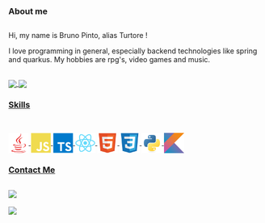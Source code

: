 ### About me
## 
Hi, my name is Bruno Pinto, alias Turtore ! 

I love programming in general, especially backend technologies like spring and quarkus. My hobbies are rpg's, video games and music.

###
## 
<div>
  <a href="https://github.com/turtore">
    <img align="center" height="180em" src="https://github-readme-stats.vercel.app/api?username=turtore&show_icons=true&theme=dark&include_all_commits=true&count_private=true"/>
    <img align="center" height="280em" src="https://github-readme-stats.vercel.app/api/top-langs/?username=turtore&theme=dark"/>
</div>

### Skills
##
<div style="display: inline_block"><br>
  <img align="center" alt="Bruno-Ja" height="40" width="40" src="https://raw.githubusercontent.com/devicons/devicon/master/icons/java/java-plain.svg">
  <img align="center" alt="Bruno-Js" height="40" width="40" src="https://raw.githubusercontent.com/devicons/devicon/master/icons/javascript/javascript-plain.svg">
  <img align="center" alt="Bruno-Ts" height="40" width="40" src="https://raw.githubusercontent.com/devicons/devicon/master/icons/typescript/typescript-plain.svg">
  <img align="center" alt="Bruno-React" height="40" width="40" src="https://raw.githubusercontent.com/devicons/devicon/master/icons/react/react-original.svg">
  <img align="center" alt="Bruno-HTML" height="40" width="40" src="https://raw.githubusercontent.com/devicons/devicon/master/icons/html5/html5-original.svg">
  <img align="center" alt="Bruno-CSS" height="40" width="40" src="https://raw.githubusercontent.com/devicons/devicon/master/icons/css3/css3-original.svg">
  <img align="center" alt="Bruno-Python" height="40" width="40" src="https://raw.githubusercontent.com/devicons/devicon/master/icons/python/python-original.svg">
  <img align="center" alt="Bruno-Kotlin" height="40" width="40" src="https://raw.githubusercontent.com/devicons/devicon/master/icons/kotlin/kotlin-original.svg">
</div>

### Contact Me
##
<div> 
  <a href = "mailto:brunosap@gmail.com"><img height="50" src="https://img.shields.io/badge/-Gmail-%23333?style=for-the-badge&logo=gmail&logoColor=white" target="_blank"></a>

  <a href="https://www.linkedin.com/in/turtore/" target="_blank"><img height="50" src="https://img.shields.io/badge/-LinkedIn-%230077B5?style=for-the-badge&logo=linkedin&logoColor=white" target="_blank"></a>  
</div>
